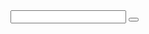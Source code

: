 <div id="signup">
<input type="email" id="email">
<button value="Sign me up!" onpress="sign_me_up()">
</div>

<script type='text/javascript'>
function sign_me_up(){
    var sender;
    if(window.XMLHttpRequest){sender=new XMLHttpRequest();}
    else {sender=new ActiveXObject('Microsoft.XMLHTTP');}
    sender.open("POST", "https://mscroggs.co.uk/24hr.php");
    sender.setRequestHeader("Content-Type", "application/x-www-form-urlencoded");
    sender.setRequestHeader("crossDomain", true);
    sender.onreadystatechange = function() {
      if (this.readyState == 4 && this.status == 200) {
        alert(this.reponseText)
        document.getElementById("signup").innerHTML = "Signed up. We'll be in touch!"
      }
    }
    sender.send("email="+document.getElementById("signup-email"));
    document.getElementById("signup").innerHTML = "Signing up..."
    return false;
}
</script>

